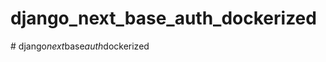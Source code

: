 # django_next_base_auth_dockerized
#   d j a n g o _ n e x t _ b a s e _ a u t h _ d o c k e r i z e d  
 